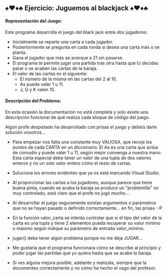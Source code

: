 ## ♠️♥️♦️♣️ **Ejercicio: Juguemos al blackjack** ♠️♥️♦️♣️

#### Representación del Juego:

Este programa desarrolla el juego del black jack entre dos jugadores:

- Inicialmente se reparte una carta a cada jugador.
- Posteriormente se pregunta en cada ronda si desea una carta más o se planta.
- Gana el jugador que más se acerque a 21 sin pasarse.
- El programa te permite jugar una partida tras otra hasta que tú decidas parar o se acaben las cartas de la baraja.
- El valor de las cartas es el siguiente:
    * El número de la misma en las cartas del 2 al 10.
    * As puede valer 1 u 11.
    * J, Q y K valen 10.

#### Descripción del Problema:

En esta ocasión la documentación no está completa y solo existe una descripción funcional de qué realiza cada bloque de código del juego.

Algún profe despistado ha desarrollado con prisas el juego y debéis darle solución vosotros...

* Para empezar nos falta una constante muy VALIOSA, que recoje los puntos de cada CARTA en un diccionario. El As es una carta que actúa de comodín y puede valer 1 u 11, según mejor convenga a nuestra mano. Esta carta especial debe tener un valor de una tupla de dos valores enteros y no un solo valor entero cómo el resto de cartas.

* Soluciona los errores evidentes que ya os está marcando Visual Studio.

* Al proporcionar las cartas a los jugadores, aunque parece que tiene buena pinta, cuando se acaba la baraja se produce un "problemilla" no muy controlado, está claro que el profe no jugó mucho...

* Al desarrollar el juego seguramente existan argumentos o parámetros que no se hayan pasado o definido correctamente... en fin, las prisas :-P

* En la función valor_carta se intenta controlar que si el tipo del valor de la carta es una tupla y tiene 2 elementos pueda recuperar su valor mínimo o máximo según indique su parámetro de entrada valor_minimo.

* jugar() debe tener algún problema porque no me deja JUGAR...

* Me gustaría que el programa funcionara cómo se describe al principio y poder jugar las partidas que yo quiera hasta que se acabe la baraja.

* Si ves alguna mejora posible, adelante y realizala, siempre que la documentes correctamente y no cómo ha hecho el vago del profesor.
